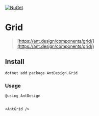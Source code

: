 [![NuGet](https://img.shields.io/nuget/v/AntDesign.Grid.svg?style=flat-square&color=green)](https://www.nuget.org/packages/AntDesign.Grid)


# Grid

> [https://ant.design/components/grid/](https://ant.design/components/grid/)


## Install

```sh
dotnet add package AntDesign.Grid
```

### Usage

```cs
@using AntDesign
```

```razor

<AntGrid />

```
